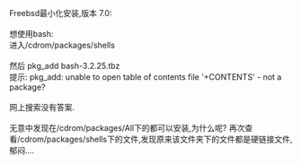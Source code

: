 <!--
author: qingliangcn
date: 2008-11-12
title: FreeBSD下pkg_add安装tbz包出错.
tags: Freebsd,pkg_add
category: Linux/Unix/BSD
status: publish
summary: Freebsd最小化安装,版本 7.0: 想使用bash:进入/cdrom/packages/shells然后 pkg_add bash-3.2.25.tbz 提示: pkg_add: unable to open table of contents file '+CONTENT
-->

<p>Freebsd最小化安装,版本 7.0: <br />
<br />
想使用bash:<br />
进入/cdrom/packages/shells<br />
<br />
然后 pkg_add bash-3.2.25.tbz <br />
提示: pkg_add: unable to open table of contents file '+CONTENTS' - not a package? <br />
<br />
网上搜索没有答案.&nbsp;&nbsp;<br />
<br />
无意中发现在/cdrom/packages/All下的都可以安装,为什么呢? 再次查看/cdrom/packages/shells下的文件,发现原来该文件夹下的文件都是硬链接文件, 郁闷....</p>